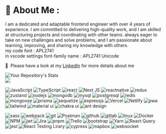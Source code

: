 # 💫 About Me :

I am a dedicated and adaptable frontend engineer with over 4 years of experience. I am committed to delivering high-quality work, and I am skilled at structuring projects and coordinating with other teams. always eager to take on new challenges and solve problems, and I am passionate about learning, improving, and sharing my knowledge with others.<br/>
my code font : APL2741 <br/> 
in vscode settings font-family name : APL2741 Unicode 
   
📄 &nbsp;Please have a look at my [LinkedIn](https://www.linkedin.com/in/esrafil-elahi/) for more details about me 


![Your Repository's Stats](https://github-readme-stats.vercel.app/api?username=esrafilelahi&show_icons=true)<br/>
![](https://github-readme-streak-stats.herokuapp.com/?user=esrafilelahi)<br/>

![JavaScript](https://img.shields.io/badge/JavaScript-F7DF1E?style=for-the-badge&logo=javascript&logoColor=black)
![TypeScript](	https://img.shields.io/badge/TypeScript-007ACC?style=for-the-badge&logo=typescript&logoColor=white)
![react](https://img.shields.io/badge/React-20232A?style=for-the-badge&logo=react&logoColor=61DAFB)
![Next JS](https://img.shields.io/badge/Next-black?style=for-the-badge&logo=next.js&logoColor=white)
![reactnative](https://img.shields.io/badge/React_Native-20232A?style=for-the-badge&logo=react&logoColor=61DAFB)
![redux](https://img.shields.io/badge/Redux-593D88?style=for-the-badge&logo=redux&logoColor=white)
![zustand](https://img.shields.io/badge/zustand-500050?style=for-the-badge&logo=zustand&logoColor=orange)
![nodejs](	https://img.shields.io/badge/Node.js-43853D?style=for-the-badge&logo=node.js&logoColor=white)
![mongodb](https://img.shields.io/badge/MongoDB-4EA94B?style=for-the-badge&logo=mongodb&logoColor=white)
![mysql](https://img.shields.io/badge/Mysql-00758F?style=for-the-badge&logo=mysql&logoColor=white)
![postgresql](https://img.shields.io/badge/postgresql-0064a5?style=for-the-badge&logo=postgresql&logoColor=white)
![redis](https://img.shields.io/badge/redis-CB3837?style=for-the-badge&logo=redis&logoColor=white)
![mongoose](https://img.shields.io/badge/mongoose-CB3837?style=for-the-badge&logo=mongoose&logoColor=white)
![prisma](https://img.shields.io/badge/prisma-404D59?style=for-the-badge&logo=prisma&logoColor=white)
![sequelize](https://img.shields.io/badge/sequelize-007ACC?style=for-the-badge&logo=sequelize&logoColor=white)
![expressjs](https://img.shields.io/badge/Expressjs-404D59?style=for-the-badge&logo=express&logoColor=white)
![Vercel](https://img.shields.io/badge/vercel-%23000000.svg?style=for-the-badge&logo=vercel&logoColor=white)
![Netlify](https://img.shields.io/badge/netlify-%230A0FFF.svg?style=for-the-badge&logo=Netlify&logoColor=white)
![pwa](	https://img.shields.io/badge/pwa-43853D?style=for-the-badge&logo=pwa&logoColor=white)
![tailwind](https://img.shields.io/badge/Tailwind_CSS-38B2AC?style=for-the-badge&logo=tailwind-css&logoColor=white)
![material ui](https://img.shields.io/badge/Material_UI-0081CB?style=for-the-badge&logo=material-ui&logoColor=white)
![chakra ui](https://img.shields.io/badge/chakra_UI-0081CB?style=for-the-badge&logo=chakra-ui&logoColor=white)
![ant design](https://img.shields.io/badge/Ant_Design-0081CB?style=for-the-badge&logo=antd&logoColor=white)

![sass](https://img.shields.io/badge/Sass-CC6699?style=for-the-badge&logo=sass&logoColor=white)
![webpack](	https://img.shields.io/badge/webpack-007ACC?style=for-the-badge&logo=webpack&logoColor=white)
![git](https://img.shields.io/badge/GIT-E44C30?style=for-the-badge&logo=git&logoColor=white)
![Postman](https://img.shields.io/badge/Postman-FF6C37?style=for-the-badge&logo=postman&logoColor=white) 
![github](https://img.shields.io/badge/GitHub-100000?style=for-the-badge&logo=github&logoColor=white)
![gitlab](https://img.shields.io/badge/GitLab-500050?style=for-the-badge&logo=gitlab&logoColor=orange)
![linux](https://img.shields.io/badge/Linux-FCC624?style=for-the-badge&logo=linux&logoColor=black) 
![Docker](https://img.shields.io/badge/docker-%230db7ed.svg?style=for-the-badge&logo=docker&logoColor=white)
![NPM](https://img.shields.io/badge/-NPM-CB3837?style=for-the-badge&logo=npm&logoColor=white)
![jwt](https://img.shields.io/badge/json%20web%20tokens-323330?style=for-the-badge&logo=json-web-tokens&logoColor=pink)
![Jira](https://img.shields.io/badge/jira-%230A0FFF.svg?style=for-the-badge&logo=jira&logoColor=white)
![pnpm](https://img.shields.io/badge/pnpm-F7DF1E?style=for-the-badge&logo=pnpm&logoColor=white)
![Trello](https://img.shields.io/badge/trello-007ACC.svg?style=for-the-badge&logo=trello&logoColor=white)
![bootstrap](https://img.shields.io/badge/Bootstrap-563D7C?style=for-the-badge&logo=bootstrap&logoColor=white)
![Yarn](https://img.shields.io/badge/yarn-007ACC?style=for-the-badge&logo=yarn&logoColor=white)
![React Query](https://img.shields.io/badge/react_query-CB3837?style=for-the-badge&logo=reactquery&logoColor=white)
![jest](https://img.shields.io/badge/Jest-E44C30?style=for-the-badge&logo=jest&logoColor=white)
![React Testing Lirary](https://img.shields.io/badge/React_Testing_Lirary-CB3837?style=for-the-badge&logo=testing-library&logoColor=white)
![cypress](https://img.shields.io/badge/Cypress-404D59?style=for-the-badge&logo=cypress&logoColor=white)
![mapbox](https://img.shields.io/badge/Mapbox-100000?style=for-the-badge&logo=mapbox&logoColor=white)
![websocket](https://img.shields.io/badge/websocket-F7DF1E?style=for-the-badge&logo=websocket&logoColor=white)






